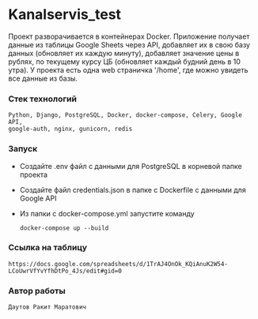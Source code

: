 # Kanalservis_test

Проект разворачивается в контейнерах Docker.
Приложение получает данные из таблицы Google Sheets через API,
добавляет их в свою базу данных (обновляет их каждую минуту),
добавляет значение цены в рублях, по текущему курсу ЦБ (обновляет каждый будний день в 10 утра).
У проекта есть одна web страничка '/home', где можно увидеть все данные из базы.

### Стек технологий

    Python, Django, PostgreSQL, Docker, docker-compose, Celery, Google API, 
    google-auth, nginx, gunicorn, redis

### Запуск
    
- Создайте .env файл с данными для PostgreSQL в корневой папке проекта
- Создайте файл credentials.json в папке с Dockerfile с данными для Google API
- Из папки с docker-compose.yml запустите команду

    ``` docker-compose up --build ```

### Ссылка на таблицу

    https://docs.google.com/spreadsheets/d/1TrAJ4OnOk_KQiAnuK2W54-LCoUwrVfYvYfhDtPo_4Js/edit#gid=0
  
### Автор работы
  
    Даутов Ракит Маратович